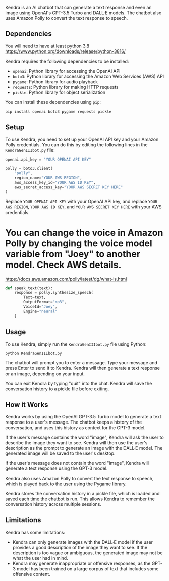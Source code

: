 Kendra is an AI chatbot that can generate a text response and even an image using OpenAI's GPT-3.5 Turbo and DALL·E models. The chatbot also uses Amazon Polly to convert the text response to speech.

## Dependencies
You will need to have at least python 3.8 https://www.python.org/downloads/release/python-3816/

Kendra requires the following dependencies to be installed:

- `openai`: Python library for accessing the OpenAI API
- `boto3`: Python library for accessing the Amazon Web Services (AWS) API
- `pygame`: Python library for audio playback
- `requests`: Python library for making HTTP requests
- `pickle`: Python library for object serialization

You can install these dependencies using `pip`:

```bash
pip install openai boto3 pygame requests pickle
```

## Setup

To use Kendra, you need to set up your OpenAI API key and your Amazon Polly credentials. You can do this by editing the following lines in the `KendraGenIIIbot.py` file:

```python
openai.api_key = "YOUR OPENAI API KEY"

polly = boto3.client(
    "polly",
    region_name="YOUR AWS REGION",
    aws_access_key_id="YOUR AWS ID KEY",
    aws_secret_access_key="YOUR AWS SECRET KEY HERE"
)
```
Replace `YOUR OPENAI API KEY` with your OpenAI API key, and replace `YOUR AWS REGION`, `YOUR AWS ID KEY`, and `YOUR AWS SECRET KEY HERE` with your AWS credentials.

# You can change the voice in Amazon Polly by changing the voice model variable from "Joey" to another model. Check AWS details.
https://docs.aws.amazon.com/polly/latest/dg/what-is.html

```python
def speak_text(text):
    response = polly.synthesize_speech(
        Text=text,
        OutputFormat="mp3",
        VoiceId="Joey",
        Engine="neural"
    )
```    


## Usage

To use Kendra, simply run the `KendraGenIIIbot.py` file using Python:

```bash
python KendraGenIIIbot.py
```

The chatbot will prompt you to enter a message. Type your message and press Enter to send it to Kendra. Kendra will then generate a text response or an image, depending on your input.

You can exit Kendra by typing "quit" into the chat. Kendra will save the conversation history to a pickle file before exiting.

## How it Works

Kendra works by using the OpenAI GPT-3.5 Turbo model to generate a text response to a user's message. The chatbot keeps a history of the conversation, and uses this history as context for the GPT-3 model.

If the user's message contains the word "image", Kendra will ask the user to describe the image they want to see. Kendra will then use the user's description as the prompt to generate an image with the DALL·E model. The generated image will be saved to the user's desktop.

If the user's message does not contain the word "image", Kendra will generate a text response using the GPT-3 model.

Kendra also uses Amazon Polly to convert the text response to speech, which is played back to the user using the Pygame library.

Kendra stores the conversation history in a pickle file, which is loaded and saved each time the chatbot is run. This allows Kendra to remember the conversation history across multiple sessions.

## Limitations

Kendra has some limitations:

- Kendra can only generate images with the DALL·E model if the user provides a good description of the image they want to see. If the description is too vague or ambiguous, the generated image may not be what the user had in mind.
- Kendra may generate inappropriate or offensive responses, as the GPT-3 model has been trained on a large corpus of text that includes some offensive content.
